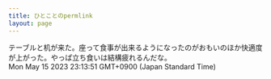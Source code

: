 ```yaml
---
title: ひとことのpermlink
layout: page
---
```

<div class="box" dt="1684160031183">
  テーブルと机が来た。座って食事が出来るようになったのがおもいのほか快適度が上がった。やっぱ立ち食いは結構疲れるんだな。
  <div class="content is-small">Mon May 15 2023 23:13:51 GMT+0900 (Japan Standard Time)</div>
</div>